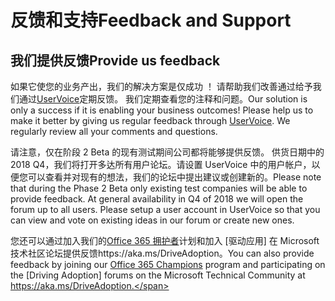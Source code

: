 # <a name="feedback-and-support"></a><span data-ttu-id="ff4ef-101">反馈和支持</span><span class="sxs-lookup"><span data-stu-id="ff4ef-101">Feedback and Support</span></span>

## <a name="provide-us-feedback"></a><span data-ttu-id="ff4ef-102">我们提供反馈</span><span class="sxs-lookup"><span data-stu-id="ff4ef-102">Provide us feedback</span></span>

<span data-ttu-id="ff4ef-p101">如果它使您的业务产出，我们的解决方案是仅成功 ！ 请帮助我们改善通过给予我们通过[UserVoice](https://microsoftteams.uservoice.com/forums/913429-learning-solutions)定期反馈。 我们定期查看您的注释和问题。</span><span class="sxs-lookup"><span data-stu-id="ff4ef-p101">Our solution is only a success if it is enabling your business outcomes!  Please help us to make it better by giving us regular feedback through  [UserVoice](https://microsoftteams.uservoice.com/forums/913429-learning-solutions).  We regularly review all your comments and questions.</span></span>

<span data-ttu-id="ff4ef-p102">请注意，仅在阶段 2 Beta 的现有测试期间公司都将能够提供反馈。 供货日期中的 2018 Q4，我们将打开多达所有用户论坛。请设置 UserVoice 中的用户帐户，以便您可以查看并对现有的想法，我们的论坛中提出建议或创建新的。</span><span class="sxs-lookup"><span data-stu-id="ff4ef-p102">Please note that during the Phase 2 Beta only existing test companies will be able to provide feedback.  At general availability in Q4 of 2018 we will open the forum up to all users. Please setup a user account in UserVoice so that you can view and vote on existing ideas in our forum or create new ones.</span></span>  

<span data-ttu-id="ff4ef-109">您还可以通过加入我们的[Office 365 拥护者](https://aka.ms/O365Champions)计划和加入 [驱动应用] 在 Microsoft 技术社区论坛提供反馈https://aka.ms/DriveAdoption。</span><span class="sxs-lookup"><span data-stu-id="ff4ef-109">You can also provide feedback by joining our [Office 365 Champions](https://aka.ms/O365Champions) program and participating on the [Driving Adoption] forums on the Microsoft Technical Community at https://aka.ms/DriveAdoption.</span></span> 

